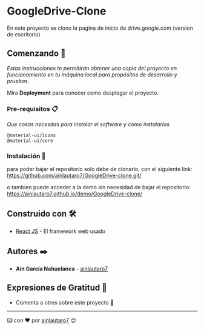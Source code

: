 # GoogleDrive-Clone

En este proyecto se clono la pagina de inicio de drive.google.com (version de escritorio)

## Comenzando 🚀

_Estas instrucciones te permitirán obtener una copia del proyecto en funcionamiento en tu máquina local para propósitos de desarrollo y pruebas._

Mira **Deployment** para conocer como desplegar el proyecto.


### Pre-requisitos 📋

_Que cosas necesitas para instalar el software y como instalarlas_

```
@material-ui/icons
@material-ui/core
```

### Instalación 🔧

para poder bajar el repositorio solo debe de clonarlo, con el siguiente link:
https://github.com/ainlautaro7/GoogleDrive-clone.git/

o tambien puede acceder a la demo sin necesidad de bajar el repositorio:
https://ainlautaro7.github.io/demo/GoogleDrive-clone/

## Construido con 🛠️

* [React JS](https://es.reactjs.org/) - El framework web usado

## Autores ✒️

* **Aín García Nahuelanca** - [ainlautaro7](https://github.com/ainlautaro7)

## Expresiones de Gratitud 🎁

* Comenta a otros sobre este proyecto 📢



---
⌨️ con ❤️ por [ainlautaro7](https://github.com/ainlautaro7) 😊
